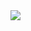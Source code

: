 <img src="https://github-readme-stats.vercel.app/api?username=Maggi64&show_icons=true&count_private=true&hide_border=true" align="left" />
<br />
